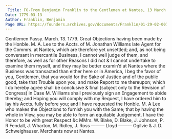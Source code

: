 ```yaml
---
 Title: FO-From Benjamin Franklin to the Gentlemen at Nantes, 13 March 1779
Date: 1779-03-13
Author: Franklin, Benjamin
Page URL: https://founders.archives.gov/documents/Franklin/01-29-02-0078
---
```


Gentlemen
Passy. March. 13. 1779.
Great Objections having been made by the Honble. M. A. Lee to the Accts. of M. Jonathan Williams late Agent for the Commrs. at Nantes, which are therefore yet unsettled; and, as not being conversant in mercantile Business, I cannot well judge of them, and therefore, as well as for other Reasons I did not & I cannot undertake to examine them myself, and they may be better examin’d at Nantes where the Business was transacted than either here or in America, I beg the favor of you, Gentlemen, that you would for the Sake of Justice and of the public good, take that Trouble upon you; and make Report to me thereupon; which I do hereby agree shall be conclusive & final (subject only to the Revision of Congress) in Case M. Williams shall previously sign an Engagement to abide thereby; and Hoping you will comply with my Request, I have ordered him to lay his Accts. fully before you; and I have requested the Honble. M. A Lee who makes the Objections to furnish you with the Same; that by having the whole in View, you may be able to form an equitable Judgement. I have the Honor to be with great Respect &c
MMrs. W. Blake, D. Blake, J. Johnson, P. R Fendall, J. Wharton, M. Ridley, J. Ross ——— Lloyd ——— Ogilvie & J. D. Schweighauser. Merchants now at Nantes.

